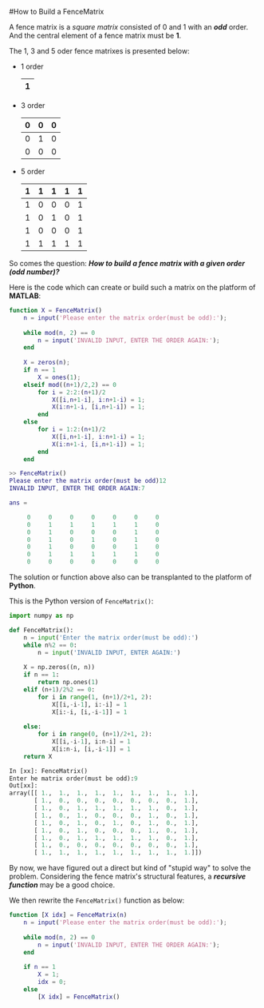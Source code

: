#How to Build a FenceMatrix

A fence matrix is a _square matrix_ consisted of 0 and 1 with an _**odd**_ order. And the central element of a fence matrix must be **1**. 

The 1, 3 and 5 oder fence matrixes is presented below:
* 1 order 

    1|
    ---|
* 3 order

    0|0|0
    ---|---|---
    0|1|0
    0|0|0

* 5 order

    1|1|1|1|1
    ---|---|---|---|---
    1|0|0|0|1
    1|0|1|0|1
    1|0|0|0|1
    1|1|1|1|1

So comes the question: _**How to build a fence matrix with a given order (odd number)?**_

Here is the code which can create or build such a matrix on the platform of **MATLAB**:
```Matlab
function X = FenceMatrix()
    n = input('Please enter the matrix order(must be odd):');
    
    while mod(n, 2) == 0
        n = input('INVALID INPUT, ENTER THE ORDER AGAIN:');
    end
        
    X = zeros(n);
    if n == 1
        X = ones(1);
    elseif mod((n+1)/2,2) == 0
        for i = 2:2:(n+1)/2
            X([i,n+1-i], i:n+1-i) = 1;
            X(i:n+1-i, [i,n+1-i]) = 1;
        end
    else
        for i = 1:2:(n+1)/2
            X([i,n+1-i], i:n+1-i) = 1;
            X(i:n+1-i, [i,n+1-i]) = 1;
        end
    end
```
```MATLAB
>> FenceMatrix()
Please enter the matrix order(must be odd)12
INVALID INPUT, ENTER THE ORDER AGAIN:7

ans =

     0     0     0     0     0     0     0
     0     1     1     1     1     1     0
     0     1     0     0     0     1     0
     0     1     0     1     0     1     0
     0     1     0     0     0     1     0
     0     1     1     1     1     1     0
     0     0     0     0     0     0     0
```
The solution or function above also can be transplanted to the platform of **Python**.

This is the Python version of `FenceMatrix()`:
```Python
import numpy as np

def FenceMatrix():
    n = input('Enter the matrix order(must be odd):')
    while n%2 == 0:
        n = input('INVALID INPUT, ENTER AGAIN:')
    
    X = np.zeros((n, n))
    if n == 1:
        return np.ones(1)
    elif (n+1)/2%2 == 0:
    	for i in range(1, (n+1)/2+1, 2):
    		X[[i,-i-1], i:-i] = 1
    		X[i:-i, [i,-i-1]] = 1
    		
    else:
    	for i in range(0, (n+1)/2+1, 2):
    		X[[i,-i-1], i:n-i] = 1
    		X[i:n-i, [i,-i-1]] = 1
    return X
```
```Python
In [xx]: FenceMatrix()
Enter he matrix order(must be odd):9
Out[xx]:
array([[ 1.,  1.,  1.,  1.,  1.,  1.,  1.,  1.,  1.],
       [ 1.,  0.,  0.,  0.,  0.,  0.,  0.,  0.,  1.],
       [ 1.,  0.,  1.,  1.,  1.,  1.,  1.,  0.,  1.],
       [ 1.,  0.,  1.,  0.,  0.,  0.,  1.,  0.,  1.],
       [ 1.,  0.,  1.,  0.,  1.,  0.,  1.,  0.,  1.],
       [ 1.,  0.,  1.,  0.,  0.,  0.,  1.,  0.,  1.],
       [ 1.,  0.,  1.,  1.,  1.,  1.,  1.,  0.,  1.],
       [ 1.,  0.,  0.,  0.,  0.,  0.,  0.,  0.,  1.],
       [ 1.,  1.,  1.,  1.,  1.,  1.,  1.,  1.,  1.]])

```
By now, we have figured out a direct but kind of "stupid way" to solve the problem. Considering the fence matrix's structural features, a _**recursive function**_ may be a good choice.

We then rewrite the `FenceMatrix()` function as below:
```Matlab
function [X idx] = FenceMatrix(n)
    n = input('Please enter the matrix order(must be odd):');
    
    while mod(n, 2) == 0
        n = input('INVALID INPUT, ENTER THE ORDER AGAIN:');
    end
    
    if n == 1
        X = 1;
        idx = 0;
    else
        [X idx] = FenceMatrix()
```

